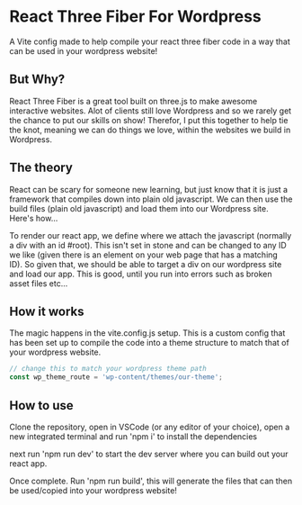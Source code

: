 # React Three Fiber For Wordpress
A Vite config made to help compile your react three fiber code in a way that can be used in your wordpress website!

## But Why?
React Three Fiber is a great tool built on three.js to make awesome interactive websites. Alot of clients still love Wordpress and so we rarely get the chance to put our skills on show! Therefor, I put this together to help tie the knot, meaning we can do things we love, within the websites we build in Wordpress.

## The theory
React can be scary for someone new learning, but just know that it is just a framework that compiles down into plain old javascript. We can then use the build files (plain old javascript) and load them into our Wordpress site. Here's how... 

To render our react app, we define where we attach the javascript (normally a div with an id #root). This isn't set in stone and can be changed to any ID we like (given there is an element on your web page that has a matching ID). So given that, we should be able to target a div on our wordpress site and load our app. This is good, until you run into errors such as broken asset files etc...

## How it works
The magic happens in the vite.config.js setup. This is a custom config that has been set up to compile the code into a theme structure to match that of your wordpress website.
```javascript
// change this to match your wordpress theme path
const wp_theme_route = 'wp-content/themes/our-theme';
```

## How to use
Clone the repository, open in VSCode (or any editor of your choice), open a new integrated terminal and run 'npm i' to install the dependencies

next run 'npm run dev' to start the dev server where you can build out your react app.

Once complete. Run 'npm run build', this will generate the files that can then be used/copied into your wordpress website!


